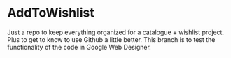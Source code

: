 # AddToWishlist

Just a repo to keep everything organized for a catalogue + wishlist project. Plus to get to know to use Github a little better. This branch is to test the functionality of the code in Google Web Designer.
